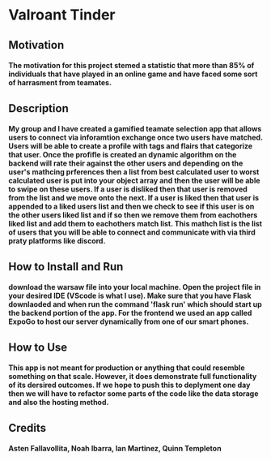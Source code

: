 # Valroant Tinder

## Motivation
#### The motivation for this project stemed a statistic that more than 85% of individuals that have played in an online game and have faced some sort of harrasment from teamates. 

## Description
#### My group and I have created a gamified teamate selection app that allows users to connect via inforamtion exchange once two users have matched. Users will be able to create a profile with tags and flairs that categorize that user. Once the profifle is created an dynamic algorithm on the backend will rate their against the other users and depending on the user's mathcing prferences then a list from best calculated user to worst calculated user is put into your object array and then the user will be able to swipe on these users. If a user is disliked then that user is removed from the list and we move onto the next. If a user is liked then that user is appended to a liked users list and then we check to see if this user is on the other users liked list and if so then we remove them from eachothers liked list and add them to eachothers match list. This mathch list is the list of users that you will be able to connect and communicate with via third praty platforms like discord.

## How to Install and Run
#### download the warsaw file into your local machine. Open the project file in your desired IDE (VScode is what I use). Make sure that you have Flask downlaoded and  when run the command 'flask run' which should start up the backend portion of the app. For the frontend we used an app called ExpoGo to host our server dynamically from one of our smart phones.

## How to Use
#### This app is not meant for production or anything that could resemble something on that scale. However, it does demonstrate full functionality of its dersired outcomes. If we hope to push this to deplyment one day then we will have to refactor some parts of the code like the data storage and also the hosting method.

## Credits
#### Asten Fallavollita, Noah Ibarra, Ian Martinez, Quinn Templeton


